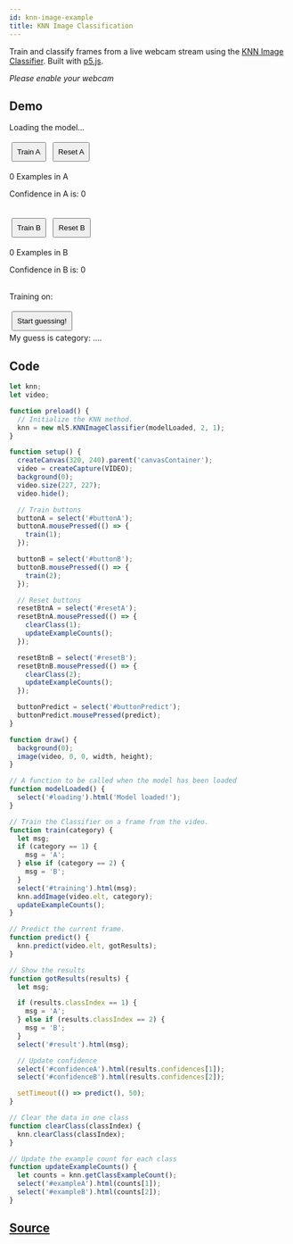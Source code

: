 ```yaml
---
id: knn-image-example
title: KNN Image Classification
---
```


Train and classify frames from a live webcam stream using the [KNN Image Classifier](api-Imagenet.md). Built with [p5.js](https://p5js.org/).

*Please enable your webcam*

## Demo

<div class="example">
  <style>
    button {
      margin: 4px;
      padding: 8px;
    }
  </style>
  <div id="canvasContainer"></div>

  <span id="loading">Loading the model...</span>
  
  <p>
    <button id="buttonA">Train A</button>
    <button id="resetA">Reset A</button>
    <p><span id="exampleA">0</span> Examples in A</p>
    <p>Confidence in A is: <span id="confidenceA">0</span></p>
    <br><button id="buttonB">Train B</button>
    <button id="resetB">Reset B</button>
    <p><span id="exampleB">0</span> Examples in B</p>
    <p>Confidence in B is: <span id="confidenceB">0</span></p>
    <br> Training on: <span id="training"></span>
  </p>
  <p>
    <button id="buttonPredict">Start guessing!</button><br>
    My guess is category: <span id="result">...</span>.
  </p>
</div>

<script src="assets/scripts/example-knn-image.js"></script>

## Code

```javascript
let knn;
let video;

function preload() {
  // Initialize the KNN method.
  knn = new ml5.KNNImageClassifier(modelLoaded, 2, 1);
}

function setup() {
  createCanvas(320, 240).parent('canvasContainer');
  video = createCapture(VIDEO);
  background(0);
  video.size(227, 227);
  video.hide();

  // Train buttons
  buttonA = select('#buttonA');
  buttonA.mousePressed(() => {
    train(1);
  });

  buttonB = select('#buttonB');
  buttonB.mousePressed(() => {
    train(2);
  });

  // Reset buttons
  resetBtnA = select('#resetA');
  resetBtnA.mousePressed(() => {
    clearClass(1);
    updateExampleCounts();
  });

  resetBtnB = select('#resetB');
  resetBtnB.mousePressed(() => {
    clearClass(2);
    updateExampleCounts();
  });

  buttonPredict = select('#buttonPredict');
  buttonPredict.mousePressed(predict);
}

function draw() {
  background(0);
  image(video, 0, 0, width, height);
}

// A function to be called when the model has been loaded
function modelLoaded() {
  select('#loading').html('Model loaded!');
}

// Train the Classifier on a frame from the video.
function train(category) {
  let msg;
  if (category == 1) {
    msg = 'A';
  } else if (category == 2) {
    msg = 'B';
  }
  select('#training').html(msg);
  knn.addImage(video.elt, category);
  updateExampleCounts();
}

// Predict the current frame.
function predict() {
  knn.predict(video.elt, gotResults);
}

// Show the results
function gotResults(results) {
  let msg;

  if (results.classIndex == 1) {
    msg = 'A';
  } else if (results.classIndex == 2) {
    msg = 'B';
  }
  select('#result').html(msg);

  // Update confidence
  select('#confidenceA').html(results.confidences[1]);
  select('#confidenceB').html(results.confidences[2]);

  setTimeout(() => predict(), 50);
}

// Clear the data in one class
function clearClass(classIndex) {
  knn.clearClass(classIndex);
}

// Update the example count for each class
function updateExampleCounts() {
  let counts = knn.getClassExampleCount();
  select('#exampleA').html(counts[1]);
  select('#exampleB').html(counts[2]);
}

```

## [Source]()

